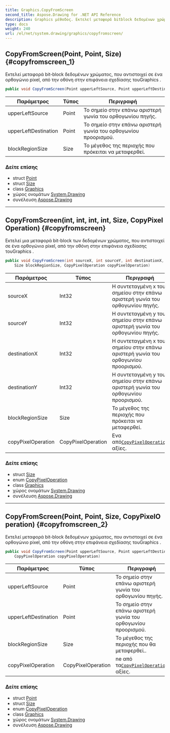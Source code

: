 ```yaml
---
title: Graphics.CopyFromScreen
second_title: Aspose.Drawing for .NET API Reference
description: Graphics μέθοδος. Εκτελεί μεταφορά bitblock δεδομένων χρώματος που αντιστοιχεί σε ένα ορθογώνιο pixel από την οθόνη στην επιφάνεια σχεδίασης τουGraphics .
type: docs
weight: 240
url: /el/net/system.drawing/graphics/copyfromscreen/
---
```

## CopyFromScreen(Point, Point, Size) {#copyfromscreen_1}

Εκτελεί μεταφορά bit-block δεδομένων χρώματος, που αντιστοιχεί σε ένα ορθογώνιο pixel, από την οθόνη στην επιφάνεια σχεδίασης τουGraphics .

```csharp
public void CopyFromScreen(Point upperLeftSource, Point upperLeftDestination, Size blockRegionSize)
```

| Παράμετρος | Τύπος | Περιγραφή |
| --- | --- | --- |
| upperLeftSource | Point | Το σημείο στην επάνω αριστερή γωνία του ορθογωνίου πηγής. |
| upperLeftDestination | Point | Το σημείο στην επάνω αριστερή γωνία του ορθογωνίου προορισμού. |
| blockRegionSize | Size | Το μέγεθος της περιοχής που πρόκειται να μεταφερθεί. |

### Δείτε επίσης

* struct [Point](../../point/)
* struct [Size](../../size/)
* class [Graphics](../)
* χώρος ονομάτων [System.Drawing](../../graphics/)
* συνέλευση [Aspose.Drawing](../../../)

---

## CopyFromScreen(int, int, int, int, Size, CopyPixelOperation) {#copyfromscreen}

Εκτελεί μια μεταφορά bit-block των δεδομένων χρώματος, που αντιστοιχεί σε ένα ορθογώνιο pixel, από την οθόνη στην επιφάνεια σχεδίασης τουGraphics .

```csharp
public void CopyFromScreen(int sourceX, int sourceY, int destinationX, int destinationY, 
    Size blockRegionSize, CopyPixelOperation copyPixelOperation)
```

| Παράμετρος | Τύπος | Περιγραφή |
| --- | --- | --- |
| sourceX | Int32 | Η συντεταγμένη x του σημείου στην επάνω αριστερή γωνία του ορθογωνίου πηγής. |
| sourceY | Int32 | Η συντεταγμένη y του σημείου στην επάνω αριστερή γωνία του ορθογωνίου πηγής. |
| destinationX | Int32 | Η συντεταγμένη x του σημείου στην επάνω αριστερή γωνία του ορθογωνίου προορισμού. |
| destinationY | Int32 | Η συντεταγμένη y του σημείου στην επάνω αριστερή γωνία του ορθογωνίου προορισμού. |
| blockRegionSize | Size | Το μέγεθος της περιοχής που πρόκειται να μεταφερθεί. |
| copyPixelOperation | CopyPixelOperation | Ενα από[`CopyPixelOperation`](../../copypixeloperation/) αξίες. |

### Δείτε επίσης

* struct [Size](../../size/)
* enum [CopyPixelOperation](../../copypixeloperation/)
* class [Graphics](../)
* χώρος ονομάτων [System.Drawing](../../graphics/)
* συνέλευση [Aspose.Drawing](../../../)

---

## CopyFromScreen(Point, Point, Size, CopyPixelOperation) {#copyfromscreen_2}

Εκτελεί μεταφορά bit-block δεδομένων χρώματος, που αντιστοιχεί σε ένα ορθογώνιο pixel, από την οθόνη στην επιφάνεια σχεδίασης τουGraphics .

```csharp
public void CopyFromScreen(Point upperLeftSource, Point upperLeftDestination, Size blockRegionSize, 
    CopyPixelOperation copyPixelOperation)
```

| Παράμετρος | Τύπος | Περιγραφή |
| --- | --- | --- |
| upperLeftSource | Point | Το σημείο στην επάνω αριστερή γωνία του ορθογωνίου πηγής. |
| upperLeftDestination | Point | Το σημείο στην επάνω αριστερή γωνία του ορθογωνίου προορισμού. |
| blockRegionSize | Size | Το μέγεθος της περιοχής που θα μεταφερθεί.. |
| copyPixelOperation | CopyPixelOperation | ne από τα[`CopyPixelOperation`](../../copypixeloperation/) αξίες. |

### Δείτε επίσης

* struct [Point](../../point/)
* struct [Size](../../size/)
* enum [CopyPixelOperation](../../copypixeloperation/)
* class [Graphics](../)
* χώρος ονομάτων [System.Drawing](../../graphics/)
* συνέλευση [Aspose.Drawing](../../../)


